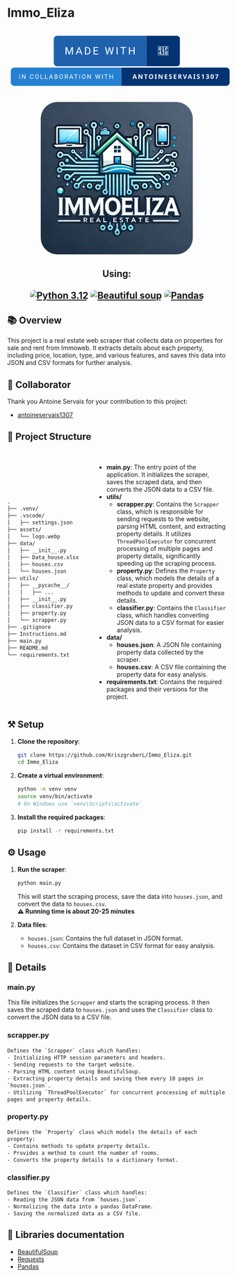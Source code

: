 # Immo_Eliza




<p align="center">
    <br>
    <img alt="Made with Frogs" src="./assets/made-with-🐸.svg" style="border-radius:0.5rem">
    <a href="https://github.com/antoineservais1307"><img alt="In collaboration with antoineservais1307" src="./assets/in-collaboration-with-antoineservais1307.svg" style="border-radius:0.5rem; margin-left : 0.5rem"></a>
    <br>
    <br><br>
    <a><img src="./assets/logo-modified.png" width="350"  /></a>
    <h2 align="center">Using:
    <br>
    <br>
    <a href="https://www.python.org/downloads/release/python-3120/"><img alt="Python 3.12" src="https://img.shields.io/badge/Python%203.12-python?style=for-the-badge&logo=python&logoColor=F8E71C&labelColor=427EC4&color=2680D1" style="border-radius:0.5rem"></a>
    <a href="https://www.crummy.com/software/BeautifulSoup/"><img alt="Beautiful soup" src="https://img.shields.io/badge/Beautiful_Soup-Beautiful_Soup?style=for-the-badge&color=2FB3B6" style="border-radius:0.5rem"></a>
    <a href="https://pandas.pydata.org/docs/"><img alt="Pandas" src="https://img.shields.io/badge/Pandas-Pandas?style=for-the-badge&logo=pandas&color=61B3DD" style="border-radius:0.5rem"></a>
    <br>
</p>

## 📚 Overview

This project is a real estate web scraper that collects data on properties for sale and rent from Immoweb. It extracts details about each property, including price, location, type, and various features, and saves this data into JSON and CSV formats for further analysis.

## 🕺 Collaborator
Thank you Antoine Servais for your contribution to this project:

- [antoineservais1307](https://github.com/antoineservais1307)

## 🚧 Project Structure

<div style="display: flex; align-items :center">

<div style="flex: 0.5; padding-right: 1%;">

    .
    ├── .venv/
    ├── .vscode/
    │   ├── settings.json
    ├── assets/
    │   └── logo.webp
    ├── data/
    │   ├── __init__.py
    │   ├── Data_house.xlsx
    │   ├── houses.csv
    │   └── houses.json
    ├── utils/
    │   ├── __pycache__/
    │   │   ├── ...
    │   ├── __init__.py
    │   ├── classifier.py 
    │   ├── property.py 
    │   └── scrapper.py
    ├── .gitignore
    ├── Instructions.md
    ├── main.py
    ├── README.md
    └── requirements.txt
 
</div>

<div style="flex: 0.75;">
<br>

- **main.py**: The entry point of the application. It initializes the scraper, saves the scraped data, and then converts the JSON data to a CSV file.
- **utils/**
  - **scrapper.py**: Contains the `Scrapper` class, which is responsible for sending requests to the website, parsing HTML content, and extracting property details. It utilizes `ThreadPoolExecutor` for concurrent processing of multiple pages and property details, significantly speeding up the scraping process.
  - **property.py**: Defines the `Property` class, which models the details of a real estate property and provides methods to update and convert these details.
  - **classifier.py**: Contains the `Classifier` class, which handles converting JSON data to a CSV format for easier analysis.
- **data/**
  - **houses.json**: A JSON file containing property data collected by the scraper.
  - **houses.csv**: A CSV file containing the property data for easy analysis.
- **requirements.txt**: Contains the required packages and their versions for the project.

</div>

</div>


## ⚒️ Setup

1. **Clone the repository**:
    ```sh
    git clone https://github.com/KriszgruberL/Immo_Eliza.git
    cd Immo_Eliza
    ```

2. **Create a virtual environment**:
    ```sh
    python -m venv venv
    source venv/bin/activate  
    # On Windows use `venv\Scripts\activate`
    ```

3. **Install the required packages**:
    ```sh
    pip install -r requirements.txt
    ```

## ⚙️ Usage

1. **Run the scraper**:
    ```sh
    python main.py
    ```

    This will start the scraping process, save the data into `houses.json`, and convert the data to `houses.csv`.<br>
    <b>⚠️ Running time is about 20-25 minutes </b>

2. **Data files**:
    - `houses.json`: Contains the full dataset in JSON format.
    - `houses.csv`: Contains the dataset in CSV format for easy analysis.

## 🔎 Details

### main.py

This file initializes the `Scrapper` and starts the scraping process. It then saves the scraped data to `houses.json` and uses the `Classifier` class to convert the JSON data to a CSV file.

### scrapper.py

    Defines the `Scrapper` class which handles:
    - Initializing HTTP session parameters and headers.
    - Sending requests to the target website.
    - Parsing HTML content using BeautifulSoup.
    - Extracting property details and saving them every 10 pages in `houses.json`.
    - Utilizing `ThreadPoolExecutor` for concurrent processing of multiple pages and property details.

### property.py

    Defines the `Property` class which models the details of each property:
    - Contains methods to update property details.
    - Provides a method to count the number of rooms.
    - Converts the property details to a dictionary format.

### classifier.py

    Defines the `Classifier` class which handles:
    - Reading the JSON data from `houses.json`.
    - Normalizing the data into a pandas DataFrame.
    - Saving the normalized data as a CSV file.

## 📃 Libraries documentation

- [BeautifulSoup](https://www.crummy.com/software/BeautifulSoup/)
- [Requests](https://docs.python-requests.org/en/latest/)
- [Pandas](https://pandas.pydata.org/)


